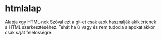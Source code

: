 # htmlalap
Alapja egy HTML-nek
Szóval ezt a git-et csak azok használják akik értenek a HTML szerkesztéséhez. Tehát ha új vagy és nem tudod a alapokat akkor csak saját felelösségre.

